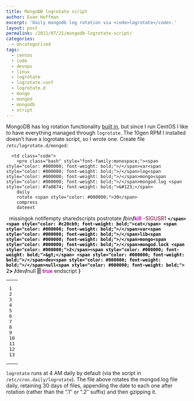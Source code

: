 ```yaml
---
title: MongoDB logrotate script
author: Evan Hoffman
excerpt: 'Daily mongodb log rotation via <code>logrotate</code>.'
layout: post
permalink: /2011/07/21/mongodb-logrotate-script/
categories:
  - Uncategorized
tags:
  - centos
  - code
  - devops
  - linux
  - logrotate
  - logrotate.conf
  - logrotate.d
  - mongo
  - mongod
  - mongodb
  - script
---
```

MongoDB has log rotation functionality <a href="http://www.mongodb.org/display/DOCS/Logging#Logging-Fromthemongoshell" onclick="_gaq.push(['_trackEvent', 'outbound-article', 'http://www.mongodb.org/display/DOCS/Logging#Logging-Fromthemongoshell', 'built in']);" >built in</a>, but since I run CentOS I like to have everything managed through `logrotate`. The 10gen RPM I installed doesn&#8217;t have a logrotate script, so I wrote one. Create file `/etc/logrotate.d/mongod`:

<div class="wp_syntax">
  <table>
    <tr>
      <td class="line_numbers">
        <pre>1
2
3
4
5
6
7
8
9
10
11
12
13
</pre>
      </td>
      
      <td class="code">
        <pre class="bash" style="font-family:monospace;"><span style="color: #000000; font-weight: bold;">/</span>var<span style="color: #000000; font-weight: bold;">/</span>log<span style="color: #000000; font-weight: bold;">/</span>mongo<span style="color: #000000; font-weight: bold;">/</span>mongod.log <span style="color: #7a0874; font-weight: bold;">&#123;</span>
        daily
        rotate <span style="color: #000000;">30</span>
        compress
        dateext
&nbsp;
    missingok
    notifempty
    sharedscripts
    postrotate
        <span style="color: #000000; font-weight: bold;">/</span>bin<span style="color: #000000; font-weight: bold;">/</span><span style="color: #c20cb9; font-weight: bold;">kill</span> <span style="color: #660033;">-SIGUSR1</span> <span style="color: #000000; font-weight: bold;">`</span><span style="color: #c20cb9; font-weight: bold;">cat</span> <span style="color: #000000; font-weight: bold;">/</span>var<span style="color: #000000; font-weight: bold;">/</span>lib<span style="color: #000000; font-weight: bold;">/</span>mongo<span style="color: #000000; font-weight: bold;">/</span>mongod.lock <span style="color: #000000;">2</span><span style="color: #000000; font-weight: bold;">&gt;</span> <span style="color: #000000; font-weight: bold;">/</span>dev<span style="color: #000000; font-weight: bold;">/</span>null<span style="color: #000000; font-weight: bold;">`</span> <span style="color: #000000;">2</span><span style="color: #000000; font-weight: bold;">&gt;</span> <span style="color: #000000; font-weight: bold;">/</span>dev<span style="color: #000000; font-weight: bold;">/</span>null <span style="color: #000000; font-weight: bold;">||</span> <span style="color: #c20cb9; font-weight: bold;">true</span>
    endscript
<span style="color: #7a0874; font-weight: bold;">&#125;</span></pre>
      </td>
    </tr>
  </table>
</div>

`logrotate` runs at 4 AM daily by default (via the script in `/etc/cron.daily/logrotate`). The file above rotates the mongod.log file daily, retaining 30 days of files, appending the date to each one after rotation (rather than the &#8220;.1&#8243; or &#8220;.2&#8243; suffix) and then gzipping it.